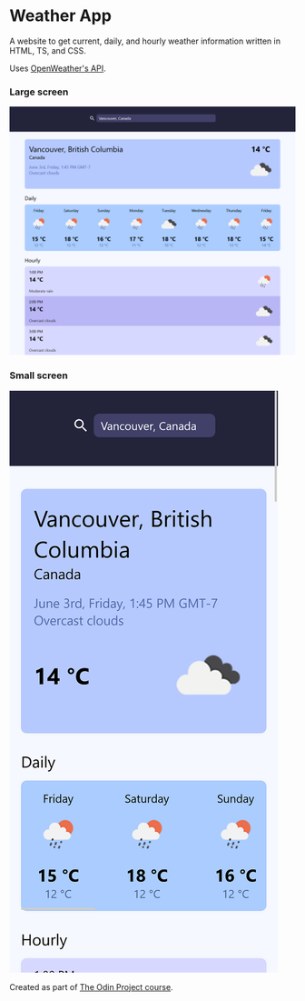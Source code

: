 # Weather App

A website to get current, daily, and hourly weather information written in HTML, TS, and CSS.

Uses [OpenWeather's API](https://openweathermap.org/).

### Large screen

![Normal layout of the page](./src/images/weather.png)

### Small screen

![Layout of the page on a smaller screen](./src/images/weather-small.png)

Created as part of [The Odin Project course](https://www.theodinproject.com/).
